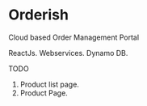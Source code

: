 # Orderish
Cloud based Order Management Portal

ReactJs.
Webservices.
Dynamo DB.


TODO
1) Product list page.
2) Product Page.

